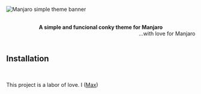 <img src="https://github.com/pablomario/Manjaro-simple-conky-theme/blob/master/main-simple-conky.png" 
alt="Manjaro simple theme banner" align="center" />

<br />

<div align="center"><strong>A simple and funcional conky theme for Manjaro </strong></div>
<div align="right">...with love for Manjaro</div>

<br />

## Installation




<br />


This project is a labor of love. I ([Max](https://twitter.com/mxstbr)) 
